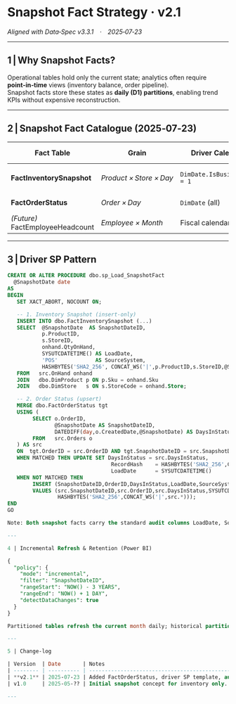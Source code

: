 # Snapshot Fact Strategy · **v2.1**

*Aligned with Data‑Spec v3.3.1 · 2025‑07‑23*

---

## 1 | Why Snapshot Facts?

Operational tables hold only the current state; analytics often require **point‑in‑time** views (inventory balance, order pipeline).  
Snapshot facts store these states as **daily (D1) partitions**, enabling trend KPIs without expensive reconstruction.

---

## 2 | Snapshot Fact Catalogue (2025‑07‑23)

| Fact Table | Grain | Driver Calendar | Refresh Window | Primary KPIs |
|------------|-------|-----------------|----------------|--------------|
| **FactInventorySnapshot** | *Product × Store × Day* | `DimDate.IsBusinessDay = 1` | *Insert‑only* | Stock on Hand, WOS, Stock‑out Rate |
| **FactOrderStatus** | *Order × Day* | `DimDate` (all) | *Upsert* (`OrderID`) | Avg Days in Status, Stuck Orders |
| *(Future)* FactEmployeeHeadcount | *Employee × Month* | Fiscal calendar | Insert‑only | HR trend KPIs |

---

## 3 | Driver SP Pattern

```sql
CREATE OR ALTER PROCEDURE dbo.sp_Load_SnapshotFact
  @SnapshotDate date
AS
BEGIN
   SET XACT_ABORT, NOCOUNT ON;

   -- 1. Inventory Snapshot (insert‑only)
   INSERT INTO dbo.FactInventorySnapshot (...)
   SELECT  @SnapshotDate  AS SnapshotDateID,
           p.ProductID,
           s.StoreID,
           onhand.QtyOnHand,
           SYSUTCDATETIME() AS LoadDate,
           'POS'            AS SourceSystem,
           HASHBYTES('SHA2_256', CONCAT_WS('|',p.ProductID,s.StoreID,@SnapshotDate,onhand.QtyOnHand)) AS RecordHash
   FROM   src.OnHand onhand
   JOIN   dbo.DimProduct p ON p.Sku = onhand.Sku
   JOIN   dbo.DimStore   s ON s.StoreCode = onhand.Store;

   -- 2. Order Status (upsert)
   MERGE dbo.FactOrderStatus tgt
   USING (
        SELECT o.OrderID,
               @SnapshotDate AS SnapshotDateID,
               DATEDIFF(day,o.CreatedDate,@SnapshotDate) AS DaysInStatus
        FROM   src.Orders o
   ) AS src
   ON  tgt.OrderID = src.OrderID AND tgt.SnapshotDateID = src.SnapshotDateID
   WHEN MATCHED THEN UPDATE SET DaysInStatus = src.DaysInStatus,
                                 RecordHash    = HASHBYTES('SHA2_256',CONCAT_WS('|',src.*)),
                                 LoadDate      = SYSUTCDATETIME()
   WHEN NOT MATCHED THEN
        INSERT (SnapshotDateID,OrderID,DaysInStatus,LoadDate,SourceSystem,RecordHash)
        VALUES (src.SnapshotDateID,src.OrderID,src.DaysInStatus,SYSUTCDATETIME(),'OMS',
                HASHBYTES('SHA2_256',CONCAT_WS('|',src.*)));
END
GO

Note: Both snapshot facts carry the standard audit columns LoadDate, SourceSystem, RecordHash.

---

4 | Incremental Refresh & Retention (Power BI)

{
  "policy": {
    "mode": "incremental",
    "filter": "SnapshotDateID",
    "rangeStart": "NOW() - 3 YEARS",
    "rangeEnd": "NOW() + 1 DAY",
    "detectDataChanges": true
  }
}

Partitioned tables refresh the current month daily; historical partitions are frozen.

---

5 | Change‑log

| Version  | Date       | Notes                                                                                                |
| -------- | ---------- | ---------------------------------------------------------------------------------------------------- |
| **v2.1** | 2025‑07‑23 | Added FactOrderStatus, driver SP template, audit/hash columns, and PBI incremental‑refresh guidance. |
| v1.0     | 2025‑05‑?? | Initial snapshot concept for inventory only.                                                         |

---
